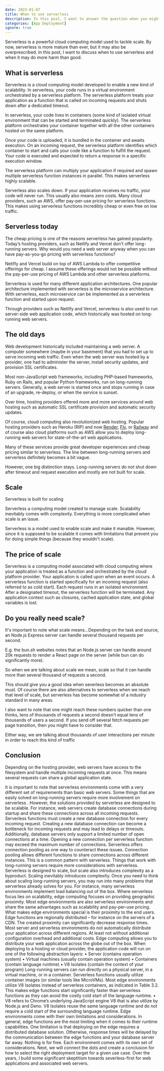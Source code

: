 ```yaml
---
date: 2023-01-07
title: When to use serverless
description: In this post, I want to answer the question when you might want to avoid serverless for your web applications.
categories: [App Deployment]
ignore: true
---
```


Serverless is a powerful cloud computing model used to tackle scale. By now, serverless is more mature than ever, but it
may also be overprescribed. In this post, I want to discuss when to use serverless and when it may do more harm than
good.

## What is serverless

Serverless is a cloud computing model developed to enable a new kind of scalability. In serverless, your code runs in a
virtual environment orchestrated by a serverless platform. The serverless platform treats your application as a function
that is called on incoming requests and shuts down after a dedicated timeout.

In serverless, your code lives in containers (some kind of isolated virtual environment that can be started and
terminated quickly). The serverless platform orchestrates your container together with all the other containers hosted
on the same platform.

Once your code is uploaded, it is bundled in the container and awaits execution. On an incoming request, the serverless
platform identifies which container to start and calls your code like a function to fulfill the request. Your code is
executed and expected to return a response in a specific execution window.

The serverless platform can multiply your application if required and spawn multiple serverless function instances in
parallel. This makes serverless highly scalable.

Serverless also scales down. If your application receives no traffic, your code will never run. This usually also means
zero costs. Many cloud providers, such as AWS, offer pay-per-use pricing for serverless functions. This makes using
serverless functions incredibly cheap or even free on low traffic.

## Serverless today

The cheap pricing is one of the reasons serverless has gained popularity. Today’s hosting providers, such as Netlify and
Vercel don't offer long-running servers. Why would you need a web server anyway when you can have pay-as-you-go pricing
with serverless functions?

Netifly and Vercel build on top of AWS Lambda to offer competitive offerings for cheap. I assume these offerings would
not be possible without the pay-per-use pricing of AWS Lambda and other serverless platforms.

Serverless is used for many different application architectures. One popular architecture implemented with serverless is
the microservice architecture. With serverless, each microservice can be implemented as a serverless function and
started upon request.

Through providers such as Netlify and Vercel, serverless is also used to run server-side web application code, which
historically was hosted on long-running web servers.

## The old days

Web development historically included maintaining a web server. A computer somewhere (maybe in your basement) that you
had to set up to serve incoming web traffic. Even when the web server was hosted by a provider, one had to administer
the server, install security updates, and provision SSL certificates.

Most non-JavaScript web frameworks, including PHP-based frameworks, Ruby on Rails, and popular Python frameworks, run on
long-running servers. Generally, a web server is started once and stops running in case of an upgrade, re-deploy, or
when the service is sunset.

Over time, hosting providers offered more and more services around web hosting such as automatic SSL certificate
provision and automatic security updates.

Of course, cloud computing also revolutionized web hosting. Popular hosting providers such as Heroku (RIP) and now
[Render](render.com), [Fly](fly.io), or [Railway](railway.app) and of course also cloud platforms such as AWS allow you
to deploy long-running web servers for state-of-the-art web applications.

Many of these services provide great developer experiences and cheap pricing similar to serverless. The line between
long-running servers and serverless definitely becomes a bit vague.

However, one big distinction stays. Long-running servers do not shut down after timeout and request execution and mostly
are not built for scale.

## Scale

Serverless is built for scaling

Serverless a computing model created to manage scale. Scalability inevitably comes with complexity. Everything is more
complicated when scale is an issue.

Serverless is a model used to enable scale and make it manable. However, since it is supposed to be scalable it comes
with limitations that prevent you for doing simple things (because they wouldn't scale).

## The price of scale

Serverless is a computing model associated with cloud computing where your application is treated as a function and
orchestrated by the cloud platform provider. Your application is called upon when an event occurs. A serverless function
is started specifically for an incoming request (also referred to as cold start). Each request runs in an isolated
environment. After a designated timeout, the serverless function will be terminated. Any application context such as
closures, cached application state, and global variables is lost.

## Do you really need scale?

It's important to note what scale means...Depending on the task and source, an Node.js Express server can handle several
thousand requests per second.

E.g. the bun.sh websites notes that an Node.js server can handle around 20k requests to render a React page on the
server (while bun can do significantly more).

So when we are talking about scale we mean, scale so that it can handle more than several thousand of requests a second.

This should give you a good idea when severless becomes an absolute must. Of course there are also alternatives to
serverless when we reach that level of scale, but serverless has become somewhat of a industry standard in many areas.

I also want to note that one might reach these numbers quicker than one thinks, tens of thousands of requests a second
doesn't equal tens of thousands of users a second. If you send off several fetch requests per page transition, then you
might have to consider that.

Either way, we are talking about thousands of user interactions per minute in order to reach this kind of traffic

## Conclusion

Depending on the hosting provider, web servers have access to the filesystem and handle multiple incoming requests at
once. This means several requests can share a global application state.

It is important to note that serverless environments come with a very different set of requirements than basic web
servers. Some things that are easily solved on long-running servers require more involvement on serverless . However,
the solutions provided by serverless are designed to be scalable. For instance, web servers create database connections
during startup and share these connections across all incoming requests. Serverless functions must create a new database
connection for every incoming request. Creating a new database connection can become a bottleneck for incoming requests
and may lead to delays or timeouts. Additionally, database servers only support a limited number of open connections at
a time. Opening a new connection per serverless function may exceed the maximum number of connections. Serverless offers
connection pooling as one way to counteract these issues. Connection pooling allows different functions to share
connections across different instances. This is a common pattern with serverless. Things that work with long-running
servers require more considerations with serverless. Serverless is designed to scale, but scale also introduces
complexity as a byproduct. Scaling inevitably introduces complexity. Once you need to think about scaling long-running
servers, you may run into many problems that serverless already solves for you. For instance, many serverless
environments implement load balancing out of the box. Where serverless focus lies on scalability, edge computing focuses
on providing geographic proximity. Most edge environments are also serverless environments and share the same advantages
such as scalability and pay-per-use pricing. What makes edge environments special is their proximity to the end users.
Edge functions are regionally distributed – for instance on the servers of a CDN. The created proximity can
significantly decrease response times. Most server and serverless environments do not automatically distribute your
application across different regions. At least not without additional configuration overhead and additional costs. Edge
computing allows you to distribute your web application across the globe out of the box. When deploying to a hosting or
cloud provider, the application code will run on one of the following abstraction layers: • Server (contains operation
system) • Virtual machines (usually contain operation system) • Containers (contain language runtime) • V8 Isolates
(contain the context of your program) Long-running servers can run directly on a physical server, in a virtual machine,
or in a container. Serverless functions usually utilize container images (or similar tools like MicroVMs). Most edge
environments utilize V8 Isolates instead of serverless containers, as indicated in Table 3.2. This makes edge functions
start significantly faster than serverless functions as they can avoid the costly cold start of the language runtime. •
V8 refers to Chrome’s underlying JavaScript engine V8 that is also utilize by Node.js and Deno. V8 Isolates reuse the
same language runtime and do not require a cold start of the surrounding language runtime. Edge environments come with
their own limitations and considerations. In general, edge functions are the most limiting when it comes to their
runtime capabilities. One limitation is that deploying on the edge requires a distributed database solution. Otherwise,
response times will be delayed by the communication between the edge functions and your database server far away.
Nothing is for free. Each environment comes with its own set of considerations. Next, we will connect the dots and
create a conclusion for how to select the right deployment target for a given use case. Over the years, I build some
significant skeptitism towards severless-first for web applications and associated web servers.

